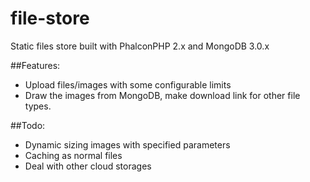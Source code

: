 # file-store
Static files store built with PhalconPHP 2.x and MongoDB 3.0.x

##Features:

- Upload files/images with some configurable limits
- Draw the images from MongoDB, make download link for other file types. 


##Todo:

- Dynamic sizing images with specified parameters
- Caching as normal files
- Deal with other cloud storages
